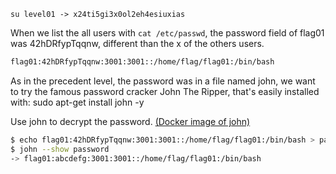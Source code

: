 `su level01 -> x24ti5gi3x0ol2eh4esiuxias`

When we list the all users with `cat /etc/passwd`, the password field of flag01 was 42hDRfypTqqnw, different than the x of the others users.

```bash
flag01:42hDRfypTqqnw:3001:3001::/home/flag/flag01:/bin/bash
```

As in the precedent level, the password was in a file named john, we want to try the famous password cracker John The Ripper, that's easily installed with: sudo apt-get install john -y

Use john to decrypt the password.
[(Docker image of john)](https://hub.docker.com/r/phocean/john_the_ripper_jumbo)

```bash
$ echo flag01:42hDRfypTqqnw:3001:3001::/home/flag/flag01:/bin/bash > password
$ john --show password
-> flag01:abcdefg:3001:3001::/home/flag/flag01:/bin/bash
```